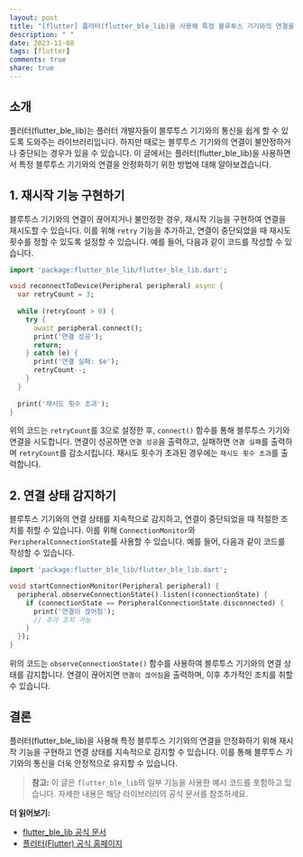 ```yaml
---
layout: post
title: "[flutter] 플러터(flutter_ble_lib)을 사용해 특정 블루투스 기기와의 연결을 안정화하는 방법은 무엇인가요?"
description: " "
date: 2023-11-08
tags: [flutter]
comments: true
share: true
---
```


## 소개
플러터(flutter_ble_lib)는 플러터 개발자들이 블루투스 기기와의 통신을 쉽게 할 수 있도록 도와주는 라이브러리입니다. 하지만 때로는 블루투스 기기와의 연결이 불안정하거나 중단되는 경우가 있을 수 있습니다. 이 글에서는 플러터(flutter_ble_lib)을 사용하면서 특정 블루투스 기기와의 연결을 안정화하기 위한 방법에 대해 알아보겠습니다.

## 1. 재시작 기능 구현하기
블루투스 기기와의 연결이 끊어지거나 불안정한 경우, 재시작 기능을 구현하여 연결을 재시도할 수 있습니다. 이를 위해 `retry` 기능을 추가하고, 연결이 중단되었을 때 재시도 횟수를 정할 수 있도록 설정할 수 있습니다. 예를 들어, 다음과 같이 코드를 작성할 수 있습니다.

```dart
import 'package:flutter_ble_lib/flutter_ble_lib.dart';

void reconnectToDevice(Peripheral peripheral) async {
  var retryCount = 3;
  
  while (retryCount > 0) {
    try {
      await peripheral.connect();
      print('연결 성공');
      return;
    } catch (e) {
      print('연결 실패: $e');
      retryCount--;
    }
  }
  
  print('재시도 횟수 초과');
}
```

위의 코드는 `retryCount`를 3으로 설정한 후, `connect()` 함수를 통해 블루투스 기기와 연결을 시도합니다. 연결이 성공하면 `연결 성공`을 출력하고, 실패하면 `연결 실패`를 출력하며 `retryCount`를 감소시킵니다. 재시도 횟수가 초과된 경우에는 `재시도 횟수 초과`를 출력합니다.

## 2. 연결 상태 감지하기
블루투스 기기와의 연결 상태를 지속적으로 감지하고, 연결이 중단되었을 때 적절한 조치를 취할 수 있습니다. 이를 위해 `ConnectionMonitor`와 `PeripheralConnectionState`를 사용할 수 있습니다. 예를 들어, 다음과 같이 코드를 작성할 수 있습니다.

```dart
import 'package:flutter_ble_lib/flutter_ble_lib.dart';

void startConnectionMonitor(Peripheral peripheral) {
  peripheral.observeConnectionState().listen((connectionState) {
    if (connectionState == PeripheralConnectionState.disconnected) {
      print('연결이 끊어짐');
      // 추가 조치 가능
    }
  });
}
```

위의 코드는 `observeConnectionState()` 함수를 사용하여 블루투스 기기와의 연결 상태를 감지합니다. 연결이 끊어지면 `연결이 끊어짐`을 출력하며, 이후 추가적인 조치를 취할 수 있습니다.

## 결론
플러터(flutter_ble_lib)을 사용해 특정 블루투스 기기와의 연결을 안정화하기 위해 재시작 기능을 구현하고 연결 상태를 지속적으로 감지할 수 있습니다. 이를 통해 블루투스 기기와의 통신을 더욱 안정적으로 유지할 수 있습니다.

> **참고:** 이 글은 `flutter_ble_lib`의 일부 기능을 사용한 예시 코드를 포함하고 있습니다. 자세한 내용은 해당 라이브러리의 공식 문서를 참조하세요.

**더 읽어보기:**
- [flutter_ble_lib 공식 문서](https://pub.dev/packages/flutter_ble_lib)
- [플러터(Flutter) 공식 홈페이지](https://flutter.dev/)